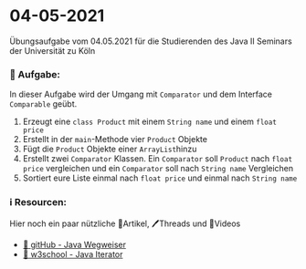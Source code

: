# 04-05-2021

Übungsaufgabe vom 04.05.2021 für die Studierenden des Java II Seminars der Universität zu Köln



### 📝 Aufgabe:

In dieser Aufgabe wird der Umgang mit ```Comparator``` und dem Interface ```Comparable``` geübt.

1. Erzeugt eine ```class Product``` mit einem ```String name``` und einem ```float price```
2. Erstellt in der ```main```-Methode vier ```Product``` Objekte
3. Fügt die ```Product``` Objekte einer ```ArrayList```hinzu
4. Erstellt zwei ```Comparator``` Klassen. Ein ```Comparator``` soll ```Product``` nach ```float price``` vergleichen und ein ```Comparator``` soll nach ```String name``` Vergleichen
5. Sortiert eure Liste einmal nach ```float price``` und einmal nach ```String name```
 


### ℹ️ Resourcen:
Hier noch ein paar nützliche 📃Artikel, 🖊️Threads und 🎥Videos

- [📃 gitHub - Java Wegweiser](https://github.com/DH-Cologne/java-wegweiser/blob/master/articles/Iterable-und-Iterator.md)
- [📃 w3school - Java Iterator](https://www.w3schools.com/java/java_iterator.asp)

